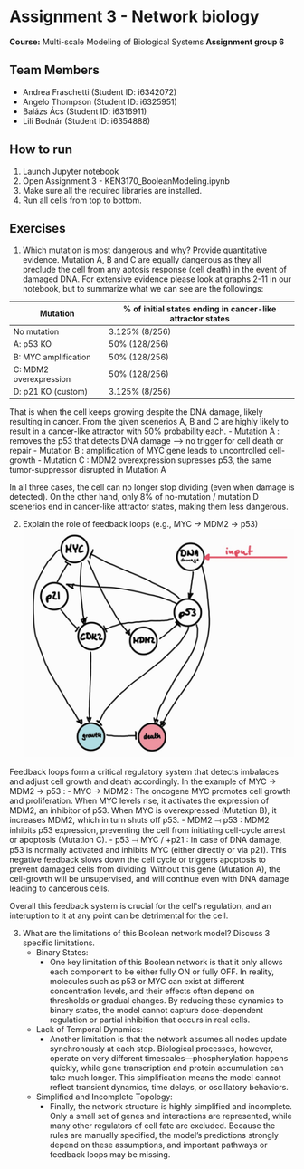 # Assignment 3 - Network biology
**Course:** Multi-scale Modeling of Biological Systems
**Assignment group 6**

## Team Members

- Andrea Fraschetti (Student ID: i6342072)
- Angelo Thompson (Student ID: i6325951)
- Balázs Ács (Student ID: i6316911)
- Lili Bodnár (Student ID: i6354888)


## How to run
1. Launch Jupyter notebook
2. Open Assignment 3 - KEN3170_BooleanModeling.ipynb
3. Make sure all the required libraries are installed.
3. Run all cells from top to bottom.


## Exercises

1. Which mutation is most dangerous and why? Provide quantitative evidence.
    Mutation A, B and C are equally dangerous as they all preclude the cell from any aptosis response (cell death) in the event of damaged DNA. For extensive evidence please look at graphs 2-11 in our notebook, but to summarize what we can see are the followings:

| Mutation                 | % of initial states ending in cancer-like attractor states|
| ------------------------ | --------------------------------------------------------- |
| No mutation              | 3.125% (8/256)                                            |
| A: p53 KO                | 50% (128/256)                                             |
| B: MYC amplification     | 50% (128/256)                                             |
| C: MDM2 overexpression   | 50% (128/256)                                             |
| D: p21 KO (custom)       | 3.125% (8/256)                                            |

That is when the cell keeps growing despite the DNA damage, likely resulting in cancer. From the given scenerios A, B and C are highly likely to result in a cancer-like attractor with 50% probability each. 
    - Mutation A : removes the p53 that detects DNA damage --> no trigger for cell death or repair 
    - Mutation B : amplification of MYC gene leads to uncontrolled cell-growth
    - Mutation C : MDM2 overexpression supresses p53, the same tumor-suppressor disrupted in Mutation A

In all three cases, the cell can no longer stop dividing (even when damage is detected). 
On the other hand, only 8% of no-mutation / mutation D scenerios end in cancer-like attractor states, making them less dangerous.

2. Explain the role of feedback loops (e.g., MYC → MDM2 → p53)
![alt text](cell_regulatury_network.jpg)

Feedback loops form a critical regulatory system that detects imbalaces and adjust cell growth and death accordingly. In the example of MYC → MDM2 → p53 :
    - MYC → MDM2 : The oncogene MYC promotes cell growth and proliferation. When MYC levels rise, it activates the expression of MDM2, an inhibitor of p53. When MYC is overexpressed (Mutation B), it increases MDM2, which in turn shuts off p53.
    - MDM2 ⟞ p53 : MDM2 inhibits p53 expression, preventing the cell from initiating cell-cycle arrest or apoptosis (Mutation C).
    - p53 ⟞ MYC / +p21 : In case of DNA damage, p53 is normally activated and inhibits MYC (either directly or via p21). This negative feedback slows down the cell cycle or triggers apoptosis to prevent damaged cells from dividing. Without this gene (Mutation A), the cell-growth will be unsupervised, and will continue even with DNA damage leading to cancerous cells.

Overall this feedback system is crucial for the cell's regulation, and an interuption to it at any point can be detrimental for the cell.
    
3. What are the limitations of this Boolean network model? Discuss 3 specific limitations.
    * Binary States:
        - One key limitation of this Boolean network is that it only allows each component to be either fully ON or fully OFF. In reality, molecules such as p53 or MYC can exist at different concentration levels, and their effects often depend on thresholds or gradual changes. By reducing these dynamics to binary states, the model cannot capture dose-dependent regulation or partial inhibition that occurs in real cells.
    * Lack of Temporal Dynamics:
        - Another limitation is that the network assumes all nodes update synchronously at each step. Biological processes, however, operate on very different timescales—phosphorylation happens quickly, while gene transcription and protein accumulation can take much longer. This simplification means the model cannot reflect transient dynamics, time delays, or oscillatory behaviors.
    * Simplified and Incomplete Topology:
        - Finally, the network structure is highly simplified and incomplete. Only a small set of genes and interactions are represented, while many other regulators of cell fate are excluded. Because the rules are manually specified, the model’s predictions strongly depend on these assumptions, and important pathways or feedback loops may be missing.